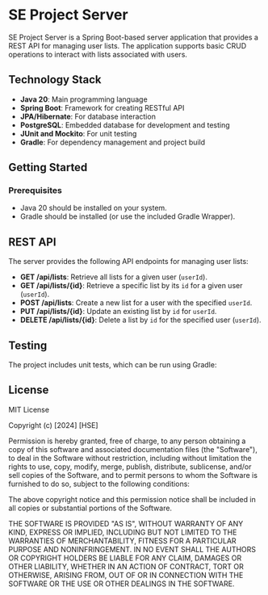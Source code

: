 # SE Project Server

SE Project Server is a Spring Boot-based server application that provides a REST API for managing user lists. The application supports basic CRUD operations to interact with lists associated with users.

## Technology Stack

- **Java 20**: Main programming language
- **Spring Boot**: Framework for creating RESTful API
- **JPA/Hibernate**: For database interaction
- **PostgreSQL**: Embedded database for development and testing
- **JUnit and Mockito**: For unit testing
- **Gradle**: For dependency management and project build

## Getting Started

### Prerequisites

- Java 20 should be installed on your system.
- Gradle should be installed (or use the included Gradle Wrapper).

## REST API

The server provides the following API endpoints for managing user lists:

- **GET /api/lists**: Retrieve all lists for a given user (`userId`).
- **GET /api/lists/{id}**: Retrieve a specific list by its `id` for a given user (`userId`).
- **POST /api/lists**: Create a new list for a user with the specified `userId`.
- **PUT /api/lists/{id}**: Update an existing list by `id` for `userId`.
- **DELETE /api/lists/{id}**: Delete a list by `id` for the specified user (`userId`).


## Testing

The project includes unit tests, which can be run using Gradle:

## License

MIT License

Copyright (c) [2024] [HSE]

Permission is hereby granted, free of charge, to any person obtaining a copy of this software and associated documentation files (the "Software"), to deal in the Software without restriction, including without limitation the rights to use, copy, modify, merge, publish, distribute, sublicense, and/or sell copies of the Software, and to permit persons to whom the Software is furnished to do so, subject to the following conditions:

The above copyright notice and this permission notice shall be included in all copies or substantial portions of the Software.

THE SOFTWARE IS PROVIDED "AS IS", WITHOUT WARRANTY OF ANY KIND, EXPRESS OR IMPLIED, INCLUDING BUT NOT LIMITED TO THE WARRANTIES OF MERCHANTABILITY, FITNESS FOR A PARTICULAR PURPOSE AND NONINFRINGEMENT. IN NO EVENT SHALL THE AUTHORS OR COPYRIGHT HOLDERS BE LIABLE FOR ANY CLAIM, DAMAGES OR OTHER LIABILITY, WHETHER IN AN ACTION OF CONTRACT, TORT OR OTHERWISE, ARISING FROM, OUT OF OR IN CONNECTION WITH THE SOFTWARE OR THE USE OR OTHER DEALINGS IN THE SOFTWARE.